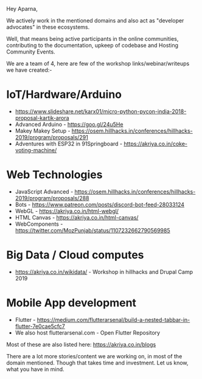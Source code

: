 Hey Aparna,

We actively work in the mentioned domains and also act as "developer advocates" in these ecosystems. 

Well, that means being active participants in the online communities, contributing to the documentation, upkeep of codebase and Hosting Community Events.

We are a team of 4, here are few of the workshop links/webinar/writeups we have created:- 
# IoT/Hardware/Arduino
* https://www.slideshare.net/karx01/micro-python-pycon-india-2018-proposal-kartik-arora
* Advanced Arduino - https://goo.gl/24u5He
* Makey Makey Setup - https://osem.hillhacks.in/conferences/hillhacks-2019/program/proposals/291
* Adventures with ESP32 in 91Springboard - https://akriya.co.in/coke-voting-machine/

# Web Technologies
* JavaScript Advanced - https://osem.hillhacks.in/conferences/hillhacks-2019/program/proposals/288
* Bots - https://www.patreon.com/posts/discord-bot-feed-28033124
* WebGL - https://akriya.co.in/html-webgl/
* HTML Canvas - https://akriya.co.in/html-canvas/
* WebComponents - https://twitter.com/MozPunjab/status/1107232662790569985

# Big Data / Cloud computes
* https://akriya.co.in/wikidata/ - Workshop in hillhacks and Drupal Camp 2019

# Mobile App development
* Flutter - https://medium.com/flutterarsenal/build-a-nested-tabbar-in-flutter-7e0cae5cfc7
* We also host flutterarsenal.com - Open Flutter Repository


Most of these are also listed here: https://akriya.co.in/blogs

There are a lot more stories/content we are working on, in most of the domain mentioned. 
Though that takes time and investment. Let us know, what you have in mind.